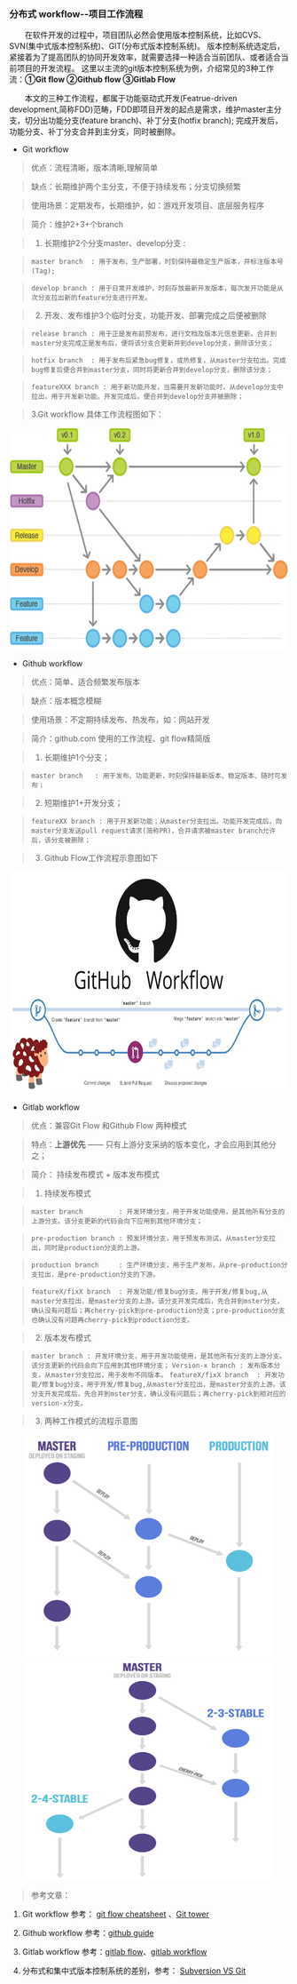 ### 分布式 workflow--项目工作流程

&emsp;&emsp;在软件开发的过程中，项目团队必然会使用版本控制系统，比如CVS、SVN(集中式版本控制系统)、GIT(分布式版本控制系统)。
版本控制系统选定后，紧接着为了提高团队的协同开发效率，就需要选择一种适合当前团队、或者适合当前项目的开发流程。
这里以主流的git版本控制系统为例，介绍常见的3种工作流：**①Git flow ②Github flow ③Gitlab Flow**

&emsp;&emsp;本文的三种工作流程，都属于功能驱动式开发(Featrue-driven development,简称FDD)范畴，FDD即项目开发的起点是需求，维护master主分支，切分出功能分支(feature branch)、补丁分支(hotfix branch);
完成开发后，功能分支、补丁分支合并到主分支，同时被删除。


 - Git workflow

 > 优点：流程清晰，版本清晰,理解简单

 > 缺点：长期维护两个主分支，不便于持续发布；分支切换频繁

 > 使用场景：定期发布，长期维护，如：游戏开发项目、底层服务程序

 > 简介：维护2+3+个branch

 > 1. 长期维护2个分支master、develop分支 :

 >  `master branch  : 用于发布、生产部署，时刻保持最稳定生产版本，并标注版本号(Tag);`

 >  `develop branch : 用于日常开发维护，时刻存放最新开发版本，每次发开功能是从次分支拉出新的feature分支进行开发。`

 > 2. 开发、发布维护3个临时分支，功能开发、部署完成之后便被删除

 >  `release branch : 用于正是发布前预发布，进行文档及版本元信息更新。合并到master分支完成正是发布后，便将该分支合更新并到develop分支，删除该分支；`

 >  `hotfix branch  : 用于发布后紧急bug修复，或热修复，从master分支拉出。完成bug修复后便合并到master分支，同时将更新合并到develop分支，删除该分支；`

 >  `featureXXX branch : 用于新功能开发，当需要开发新功能时，从develop分支中拉出，用于开发新功能。开发完成后，便合并到develop分支并被删除；`

 > 3.Git workflow 具体工作流程图如下：

 <div align=center>
      <img src="sources/imgs/workflow/git-workflow.png" width="620" height="400" alt="具体工作流程图如下"/>
 </div>


 - Github workflow

 > 优点：简单、适合频繁发布版本

 > 缺点：版本概念模糊

 > 使用场景：不定期持续发布、热发布，如：网站开发

 > 简介：github.com 使用的工作流程、git flow精简版

 > 1. 长期维护1个分支；

 >  `master branch   : 用于发布、功能更新，时刻保持最新版本、稳定版本、随时可发布；`

 > 2. 短期维护1+开发分支；

 >  `featureXX branch : 用于开发新功能；从master分支拉出。功能开发完成后，向master分支发送pull request请求(简称PR)，合并请求被master branch允许后，该分支被删除；`

 > 3. Github Flow工作流程示意图如下

<div align=center>
    <img src="sources/imgs/workflow/github-workflow.png" width="900" height="400" alt="具体工作流程图如下"/>
</div>




 - Gitlab workflow

 > 优点：兼容Git Flow 和Github Flow 两种模式

 > 特点：**上游优先** —— 只有上游分支采纳的版本变化，才会应用到其他分之；

 > 简介： 持续发布模式 + 版本发布模式

 > 1. 持续发布模式

 >  `master branch         : 开发环境分支，用于开发功能使用，是其他所有分支的上游分支。该分支更新的代码会向下应用到其他环境分支；`

 >  `pre-production branch : 预发环境分支，用于预发布测试，从master分支拉出，同时是production分支的上游。`

 >  `production branch     : 生产环境分支，用于生产发布，从pre-production分支拉出，是pre-production分支的下游。`

 >  `featureX/fixX branch  : 开发功能/修复bug分支，用于开发/修复bug,从master分支拉出，是master分支的上游。该分支开发完成后，先合并到mster分支，确认没有问题后；再cherry-pick到pre-production分支；pre-production分支也确认没有问题再cherry-pick到production分支。`

 > 2. 版本发布模式

 >  `master branch : 开发环境分支，用于开发功能使用，是其他所有分支的上游分支。该分支更新的代码会向下应用到其他环境分支；`
 >  `Version-x branch : 发布版本分支，从master分支拉出，用于发布不同版本。`
 >  `featureX/fixX branch  : 开发功能/修复bug分支，用于开发/修复bug,从master分支拉出，是master分支的上游。该分支开发完成后，先合并到mster分支，确认没有问题后；再cherry-pick到相对应的version-x分支。`

 > 3. 两种工作模式的流程示意图

 <div align='center'>
    <img src="sources/imgs/workflow/gitlab-workflow-continue.png" width="450" height="400" alt="具体工作流程图如下"/>
    <img src="sources/imgs/workflow/gitlab-workflow-release.png" width="450" height="400" alt="具体工作流程图如下"/>
 </div>

> 参考文章：

1. Git workflow 参考： [git flow cheatsheet](https://danielkummer.github.io/git-flow-cheatsheet/) 、[Git tower](https://www.git-tower.com/learn/git/ebook/en/desktop-gui/advanced-topics/git-flow)

2. Github workflow 参考：[github guide](https://guides.github.com/)

3. Gitlab workflow 参考：[gitlab flow](https://about.gitlab.com/2014/09/29/gitlab-flow/)、[gitlab workflow](https://about.gitlab.com/2016/10/25/gitlab-workflow-an-overview/)

4. 分布式和集中式版本控制系统的差别，参考： [Subversion VS Git](https://www.liaoxuefeng.com/wiki/0013739516305929606dd18361248578c67b8067c8c017b000/001374027586935cf69c53637d8458c9aec27dd546a6cd6000)
